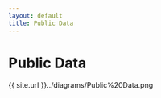 ```yaml
---
layout: default
title: Public Data
---
```


# Public Data

{{ site.url }}../diagrams/Public%20Data.png